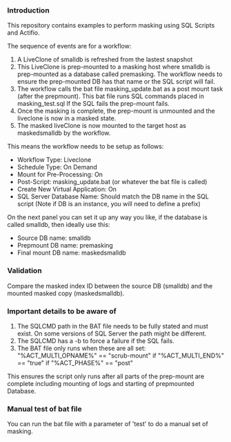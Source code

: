 ### Introduction

This repository contains examples to perform masking using SQL Scripts and Actifio.

The sequence of events are for a workflow:

1)  A LiveClone of smalldb is refreshed from the lastest snapshot
2)  This LiveClone is prep-mounted to a masking host where smalldb is prep-mounted as a database called premasking.
The workflow needs to ensure the prep-mounted DB has that name or the SQL script will fail.
3)  The workflow calls the bat file masking_update.bat as a post mount task (after the prepmount). This bat file runs SQL commands placed in masking_test.sql
If the SQL fails the prep-mount fails.
4)  Once the masking is complete, the prep-mount is unmounted and the liveclone is now in a masked state.
5)  The masked liveClone is now mounted to the target host as maskedsmalldb by the workflow.

This means the workflow needs to be setup as follows:

* Workflow Type:  Liveclone
* Schedule Type:  On Demand
* Mount for Pre-Processing:  On
* Post-Script:  masking_update.bat   (or whatever the bat file is called)
* Create New Virtual Application:  On
* SQL Server Database Name:  Should match the DB name in the SQL script  (Note if DB is an instance, you will need to define a prefix)

On the next panel you can set it up any way you like,  if the database is called smalldb, then ideally use this:

* Source DB name:      smalldb
* Prepmount DB name:   premasking 
* Final mount DB name: maskedsmalldb

### Validation

Compare the masked index ID between the source DB (smalldb) and the mounted masked copy (maskedsmalldb).

### Important details to be aware of

1)  The SQLCMD path in the BAT file needs to be fully stated and must exist.   On some versions of SQL Server the path might be different.   
2)  The SQLCMD has a -b to force a failure if the SQL fails.
3)  The BAT file only runs when these are all set:   "%ACT_MULTI_OPNAME%" == "scrub-mount" if "%ACT_MULTI_END%" == "true" if "%ACT_PHASE%" == "post" 

This ensures the script only runs after all parts of the prep-mount are complete including mounting of logs and starting of prepmounted Database.

### Manual test of bat file

You can run the bat file with a parameter of 'test' to do a manual set of masking.


